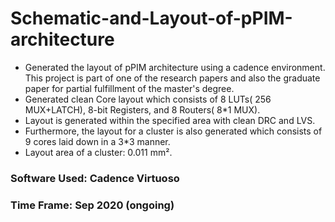 # Schematic-and-Layout-of-pPIM-architecture    

- Generated the layout of pPIM architecture using a cadence environment. This project is part of one of the research papers and also the graduate paper for partial fulfillment of the master's degree. 
- Generated clean Core layout which consists of 8 LUTs( 256 MUX+LATCH), 8-bit Registers, and 8 Routers( 8*1 MUX).
- Layout is generated within the specified area with clean DRC and LVS.
- Furthermore, the layout for a cluster is also generated which consists of 9 cores laid down in a 3*3 manner.
- Layout area of a cluster: 0.011 mm².

 ### Software Used: Cadence Virtuoso 
 ### Time Frame: Sep 2020 (ongoing) 
